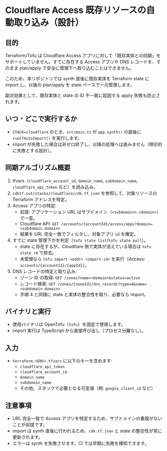 # Cloudflare Access 既存リソースの自動取り込み（設計）

## 目的

Terraform/Tofu は Cloudflare Access アプリに対して「既存実体との同期」をサポートしていません。すでに存在する Access アプリや DNS レコードを、そのまま plan/apply で安全に管理下へ取り込むことはできません。

このため、本リポジトリでは synth 直後に既存実体を Terraform state に import し、以後の plan/apply を state ベースで一元管理します。

副次効果として、既存実体と state の ID 不一致に起因する apply 失敗も防止されます。

## いつ・どこで実行するか

- `STACK=cloudflare` のとき、`src/main.ts` が `app.synth()` の直後に `runCfAutoImport()` を実行します。
- import が失敗した場合は非ゼロ終了し、以降の処理へは進みません（明示的に失敗とする設計）。

## 同期アルゴリズム概要

1. tfvars（`cloudflare_account_id`, `domain_name`, `subdomain_name`, `cloudflare_api_token` など）を読み込み。
2. `cdktf.out/stacks/cloudflare/cdk.tf.json` を参照して、対象リソースの Terraform アドレスを特定。
3. Access アプリの特定:
   - 前提: アプリケーション URL はサブドメイン（`<subdomain>.<domain>`）で一意。
   - Cloudflare API: `GET /accounts/{accountId}/access/apps?domain=<subdomain.domain>`
   - 結果を URL 完全一致でフィルタし、対象アプリ `id` を確定。
4. すでに state 管理下かを判定（`tofu state list`/`tofu state pull`）。
   - state に存在するが、Cloudflare 側で実体が消えている場合は `tofu state rm` で除去。
   - 未管理なら `tofu import <addr> <import-id>` を実行（Access: `accounts/{accountId}/{appId}`）。
5. DNS レコードの特定と取り込み:
   - ゾーン ID の取得: `GET /zones?name=<domain>&status=active`
   - レコード検索: `GET /zones/{zoneId}/dns_records?type=A&name=<subdomain.domain>`
   - 手順 4 と同様に state と実体の整合性を取り、必要なら import。

## バイナリと実行

- 使用バイナリは OpenTofu（`tofu`）を固定で使用します。
- import 実行は TypeScript から直接呼び出し（プロセス分離なし）。

## 入力

- `terraform.<ENV>.tfvars` に以下のキーを含めます:
  - `cloudflare_api_token`
  - `cloudflare_account_id`
  - `domain_name`
  - `subdomain_name`
  - その他、スタックで必要となる可変値（例: `google_client_id` など）

## 注意事項

- URL 完全一致で Access アプリを特定するため、サブドメインの重複がないことが前提です。
- import は synth 直後に行われるため、`cdk.tf.json` と state の整合性が常に更新されます。
- エラーは synth を失敗させます。CI では早期に失敗を検知できます。
